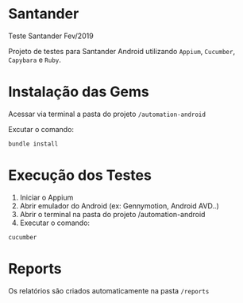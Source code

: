 # Santander
Teste Santander Fev/2019

Projeto de testes para Santander Android utilizando `Appium`, `Cucumber`, `Capybara` e `Ruby`.


# Instalação das Gems

Acessar via terminal a pasta do projeto `/automation-android`

Excutar o comando: 

```
bundle install
```

# Execução dos Testes

1. Iniciar o Appium
2. Abrir emulador do Android (ex: Gennymotion, Android AVD..)
3. Abrir o terminal na pasta do projeto /automation-android
4. Executar o comando:

```
cucumber
```

# Reports

Os relatórios são criados automaticamente na pasta `/reports`